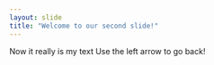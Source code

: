 ```yaml
---
layout: slide
title: "Welcome to our second slide!"
---
```

Now it really is my text
Use the left arrow to go back!
